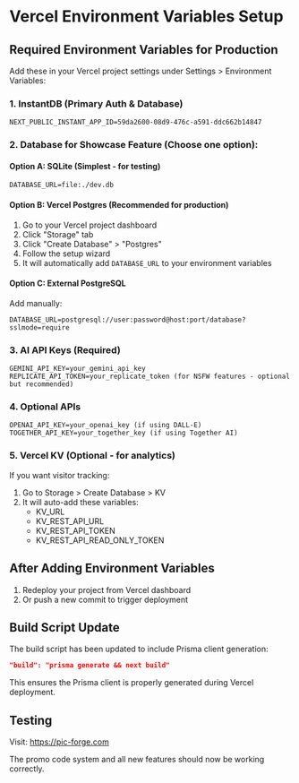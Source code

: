 # Vercel Environment Variables Setup

## Required Environment Variables for Production

Add these in your Vercel project settings under Settings > Environment Variables:

### 1. InstantDB (Primary Auth & Database)
```
NEXT_PUBLIC_INSTANT_APP_ID=59da2600-08d9-476c-a591-ddc662b14847
```

### 2. Database for Showcase Feature (Choose one option):

#### Option A: SQLite (Simplest - for testing)
```
DATABASE_URL=file:./dev.db
```

#### Option B: Vercel Postgres (Recommended for production)
1. Go to your Vercel project dashboard
2. Click "Storage" tab
3. Click "Create Database" > "Postgres"
4. Follow the setup wizard
5. It will automatically add `DATABASE_URL` to your environment variables

#### Option C: External PostgreSQL
Add manually:
```
DATABASE_URL=postgresql://user:password@host:port/database?sslmode=require
```

### 3. AI API Keys (Required)
```
GEMINI_API_KEY=your_gemini_api_key
REPLICATE_API_TOKEN=your_replicate_token (for NSFW features - optional but recommended)
```

### 4. Optional APIs
```
OPENAI_API_KEY=your_openai_key (if using DALL-E)
TOGETHER_API_KEY=your_together_key (if using Together AI)
```

### 5. Vercel KV (Optional - for analytics)
If you want visitor tracking:
1. Go to Storage > Create Database > KV
2. It will auto-add these variables:
   - KV_URL
   - KV_REST_API_URL
   - KV_REST_API_TOKEN
   - KV_REST_API_READ_ONLY_TOKEN

## After Adding Environment Variables

1. Redeploy your project from Vercel dashboard
2. Or push a new commit to trigger deployment

## Build Script Update

The build script has been updated to include Prisma client generation:
```json
"build": "prisma generate && next build"
```

This ensures the Prisma client is properly generated during Vercel deployment.

## Testing

Visit: https://pic-forge.com

The promo code system and all new features should now be working correctly.
